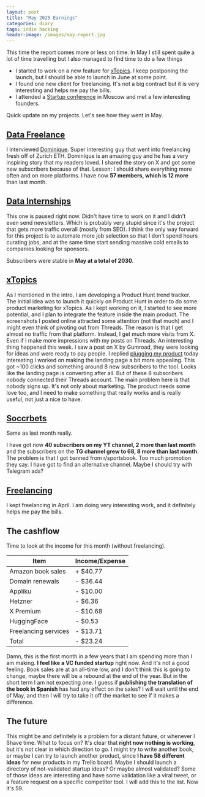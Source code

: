 ```yaml
---
layout: post
title: "May 2025 Earnings"
categories: diary
tags: indie hacking
header-image: /images/may-report.jpg
---
```


This time the report comes more or less on time. In May I still spent quite a lot of time travelling but I also managed to find time to do a few things

- I started to work on a new feature for [xTopics][xtopics]. I keep postponing the launch, but I should be able to launch in June at some point.
- I found one new client for freelancing. It's not a big contract but it is very interesting and helps me pay the bills.
- I attended a [Startup conference][startupvillage] in Moscow and met a few interesting founders.

Quick update on my projects. Let's see how they went in May.

## [Data Freelance][tg-datafreelance]

I interviewed [Dominique][dom-x]. Super interesting guy that went into freelancing fresh off of Zurich ETH. Dominique is an amazing guy and he has a very inspiring story that my readers loved. I shared the story on X and got some new subscribers because of that. Lesson: I should share everything more often and on more platforms. I have now **57 members, which is 12 more** than last month.

## [Data Internships][datainternships]

This one is paused right now. Didn't have time to work on it and I didn't even send newsletters. Which is probably very stupid since it's the project that gets more traffic overall (mostly from SEO). I think the only way forward for this project is to automate more job selection so that I don't spend hours curating jobs, and at the same time start sending massive cold emails to companies looking for sponsors.

Subscribers were stable in **May at a total of 2030**.

## [xTopics][xtopics]

As I mentioned in the intro, I am developing a Product Hunt trend tracker. The initial idea was to launch it quickly on Product Hunt in order to do some product marketing for xTopics. As I kept working on it, I started to see more potential, and I plan to integrate the feature inside the main product. The screenshots I posted online attracted some attention (not that much) and I might even think of pivoting out from Threads. The reason is that I get almost no traffic from that platform. Instead, I get much more visits from X. Even if I make more impressions with my posts on Threads. An interesting thing happened this week. I saw a post on X by Gumroad, they were looking for ideas and were ready to pay people. I replied [plugging my product][xtopics-plug] today interesting I worked on making the landing page a bit more appealing. This got ~100 clicks and something around 8 new subscribers to the tool. Looks like the landing page is converting after all. But of these 8 subscribers nobody connected their Threads account. The main problem here is that nobody signs up. It's not only about marketing. The product needs some love too, and I need to make something that really works and is really useful, not just a nice to have.

## [Soccrbets][soccrbets]

Same as last month really.

I have got now **40 subscribers on my YT channel, 2 more than last month** and the subscribers on the **TG channel grew to 68, 8 more than last month**. The problem is that I got banned from r/sportsbook. Too much promotion they say. I have got to find an alternative channel. Maybe I should try with Telegram ads?

## [Freelancing][personal]

I kept freelancing in April. I am doing very interesting work, and it definitely helps me pay the bills.

## The cashflow

Time to look at the income for this month (without freelancing).

| Item                 | Income/Expense |
| -------------------- | -------------- |
| Amazon book sales    | + $40.77       |
| Domain renewals      | - $36.44       |
| Appliku              | - $10.00       |
| Hetzner              | - $6.36        |
| X Premium            | - $10.68       |
| HuggingFace          | - $0.53        |
| Freelancing services | - $13.71       |
| Total                | - $23.24       |

Damn, this is the first month in a few years that I am spending more than I am making. **I feel like a VC funded startup** right now. And it's not a good feeling. Book sales are at an all-time low, and I don't think this is going to change, maybe there will be a rebound at the end of the year. But in the short term I am not expecting one. I guess if **publishing the translation of the book in Spanish** has had any effect on the sales? I will wait until the end of May, and then I will try to take it off the market to see if it makes a difference.

## The future

This might be and definitely is a problem for a distant future, or whenever I ßhave time. What to focus on? It's clear that **right now nothing is working**, but it's not clear in which direction to go. I might try to write another book, or maybe I can try to launch another product, since **I have 58 different ideas** for new products in my Trello board. Maybe I should launch a directory of not-validated startup ideas? Or maybe almost validated? Some of those ideas are interesting and have some validation like a viral tweet, or a feature request on a specific competitor tool. I will add this to the list. Now it's 59.

[soccrbets]: https://soccrbets.com
[xtopics]: https://xtopics.co
[personal]: https://x.com/tropianhs
[datainternships]: https://datainternships.co
[telegram-soccrbets]: https://t.me/soccrbets
[tg-datafreelance]: https://t.me/datafreelance
[startupvillage]: https://startupvillage.ru
[dom-x]: https://x.com/DominiqueCAPaul
[xtopics-plug]: https://x.com/tropianhs/status/1929904801904521512
